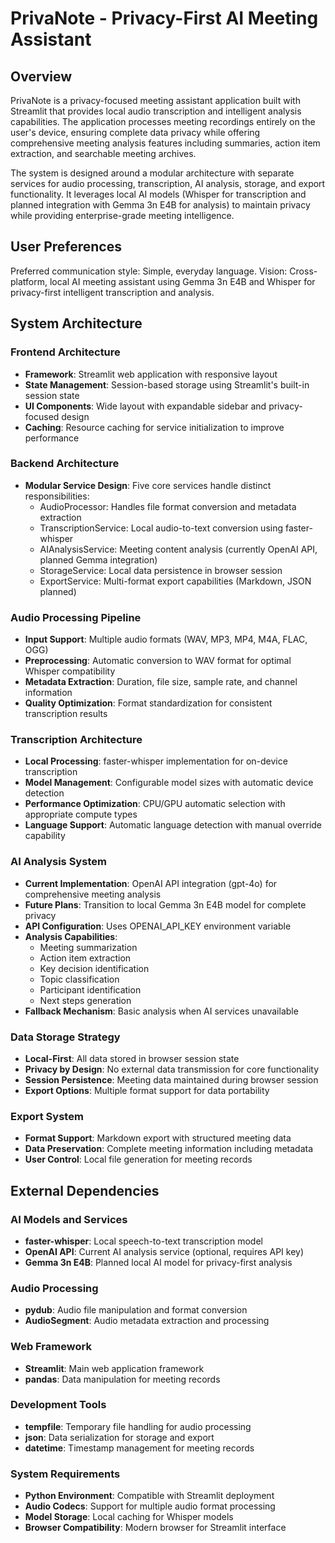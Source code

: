 # PrivaNote - Privacy-First AI Meeting Assistant

## Overview

PrivaNote is a privacy-focused meeting assistant application built with Streamlit that provides local audio transcription and intelligent analysis capabilities. The application processes meeting recordings entirely on the user's device, ensuring complete data privacy while offering comprehensive meeting analysis features including summaries, action item extraction, and searchable meeting archives.

The system is designed around a modular architecture with separate services for audio processing, transcription, AI analysis, storage, and export functionality. It leverages local AI models (Whisper for transcription and planned integration with Gemma 3n E4B for analysis) to maintain privacy while providing enterprise-grade meeting intelligence.

## User Preferences

Preferred communication style: Simple, everyday language.
Vision: Cross-platform, local AI meeting assistant using Gemma 3n E4B and Whisper for privacy-first intelligent transcription and analysis.

## System Architecture

### Frontend Architecture
- **Framework**: Streamlit web application with responsive layout
- **State Management**: Session-based storage using Streamlit's built-in session state
- **UI Components**: Wide layout with expandable sidebar and privacy-focused design
- **Caching**: Resource caching for service initialization to improve performance

### Backend Architecture
- **Modular Service Design**: Five core services handle distinct responsibilities:
  - AudioProcessor: Handles file format conversion and metadata extraction
  - TranscriptionService: Local audio-to-text conversion using faster-whisper
  - AIAnalysisService: Meeting content analysis (currently OpenAI API, planned Gemma integration)
  - StorageService: Local data persistence in browser session
  - ExportService: Multi-format export capabilities (Markdown, JSON planned)

### Audio Processing Pipeline
- **Input Support**: Multiple audio formats (WAV, MP3, MP4, M4A, FLAC, OGG)
- **Preprocessing**: Automatic conversion to WAV format for optimal Whisper compatibility
- **Metadata Extraction**: Duration, file size, sample rate, and channel information
- **Quality Optimization**: Format standardization for consistent transcription results

### Transcription Architecture
- **Local Processing**: faster-whisper implementation for on-device transcription
- **Model Management**: Configurable model sizes with automatic device detection
- **Performance Optimization**: CPU/GPU automatic selection with appropriate compute types
- **Language Support**: Automatic language detection with manual override capability

### AI Analysis System
- **Current Implementation**: OpenAI API integration (gpt-4o) for comprehensive meeting analysis
- **Future Plans**: Transition to local Gemma 3n E4B model for complete privacy
- **API Configuration**: Uses OPENAI_API_KEY environment variable
- **Analysis Capabilities**: 
  - Meeting summarization
  - Action item extraction
  - Key decision identification
  - Topic classification
  - Participant identification
  - Next steps generation
- **Fallback Mechanism**: Basic analysis when AI services unavailable

### Data Storage Strategy
- **Local-First**: All data stored in browser session state
- **Privacy by Design**: No external data transmission for core functionality
- **Session Persistence**: Meeting data maintained during browser session
- **Export Options**: Multiple format support for data portability

### Export System
- **Format Support**: Markdown export with structured meeting data
- **Data Preservation**: Complete meeting information including metadata
- **User Control**: Local file generation for meeting records

## External Dependencies

### AI Models and Services
- **faster-whisper**: Local speech-to-text transcription model
- **OpenAI API**: Current AI analysis service (optional, requires API key)
- **Gemma 3n E4B**: Planned local AI model for privacy-first analysis

### Audio Processing
- **pydub**: Audio file manipulation and format conversion
- **AudioSegment**: Audio metadata extraction and processing

### Web Framework
- **Streamlit**: Main web application framework
- **pandas**: Data manipulation for meeting records

### Development Tools
- **tempfile**: Temporary file handling for audio processing
- **json**: Data serialization for storage and export
- **datetime**: Timestamp management for meeting records

### System Requirements
- **Python Environment**: Compatible with Streamlit deployment
- **Audio Codecs**: Support for multiple audio format processing
- **Model Storage**: Local caching for Whisper models
- **Browser Compatibility**: Modern browser for Streamlit interface